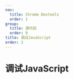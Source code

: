 ```yaml
---
nav:
  title: Chrome Devtools
  order: 1
group:
  title: 源代码
  order: 9
title: 调试JavaScript
order: 2
---
```

<h1>调试JavaScript</h1>